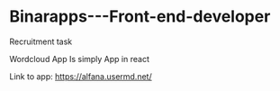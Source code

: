 # Binarapps---Front-end-developer
Recruitment task

Wordcloud App
Is simply App in react

Link to app: https://alfana.usermd.net/

